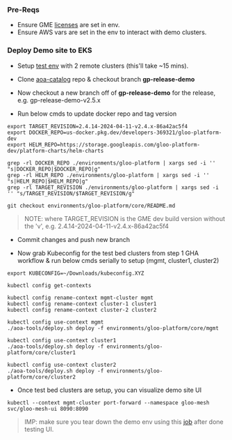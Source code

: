### Pre-Reqs
- Ensure GME [licenses](https://github.com/solo-io/gloo-mesh-enterprise?tab=readme-ov-file#generate-license-keys) are set in env.
- Ensure AWS vars are set in the env to interact with demo clusters.

### Deploy Demo site to EKS
- Setup [test env](https://github.com/solo-io/gloo-eng-test-beds/actions/workflows/build-eng-cicd-env.yaml) with 2 remote clusters (this'll take ~15 mins).

- Clone [aoa-catalog](https://github.com/solo-io/aoa-catalog) repo & checkout branch **gp-release-demo**
- Now checkout a new branch off of **gp-release-demo** for the release, e.g. gp-release-demo-v2.5.x
- Run below cmds to update docker repo and tag version
```
export TARGET_REVISION=2.4.14-2024-04-11-v2.4.x-86a42ac5f4
export DOCKER_REPO=us-docker.pkg.dev/developers-369321/gloo-platform-dev
export HELM_REPO=https://storage.googleapis.com/gloo-platform-dev/platform-charts/helm-charts

grep -rl DOCKER_REPO ./environments/gloo-platform | xargs sed -i '' "s|DOCKER_REPO|$DOCKER_REPO|g"
grep -rl HELM_REPO ./environments/gloo-platform | xargs sed -i '' "s|HELM_REPO|$HELM_REPO|g"
grep -rl TARGET_REVISION ./environments/gloo-platform | xargs sed -i '' "s/TARGET_REVISION/$TARGET_REVISION/g"

git checkout environments/gloo-platform/core/README.md
```
> NOTE: where TARGET_REVISION is the GME dev build version without the 'v', e.g. 2.4.14-2024-04-11-v2.4.x-86a42ac5f4

- Commit changes and push new branch

- Now grab Kubeconfig for the test bed clusters from step 1 GHA workflow & run below cmds serially to setup (mgmt, cluster1, cluster2)
```
export KUBECONFIG=~/Downloads/kubeconfig.XYZ

kubectl config get-contexts

kubectl config rename-context mgmt-cluster mgmt
kubectl config rename-context cluster-1 cluster1
kubectl config rename-context cluster-2 cluster2

kubectl config use-context mgmt
./aoa-tools/deploy.sh deploy -f environments/gloo-platform/core/mgmt

kubectl config use-context cluster1
./aoa-tools/deploy.sh deploy -f environments/gloo-platform/core/cluster1

kubectl config use-context cluster2
./aoa-tools/deploy.sh deploy -f environments/gloo-platform/core/cluster2
```
- Once test bed clusters are setup, you can visualize demo site UI
```
kubectl --context mgmt-cluster port-forward --namespace gloo-mesh svc/gloo-mesh-ui 8090:8090
```
> IMP: make sure you tear down the demo env using this [job](https://github.com/solo-io/gloo-eng-test-beds/actions/workflows/cleanup-eng-env.yaml) after done testing UI.
